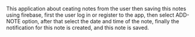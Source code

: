 This application about ceating notes from the user then saving this notes using firebase, first the user log in or register to the app, then select ADD-NOTE option, after that select the date and time of the note, finally the notification for this note is created, and this note is saved.
